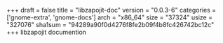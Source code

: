 +++
draft = false
title = "libzapojit-doc"
version = "0.0.3-6"
categories = ['gnome-extra', 'gnome-docs']
arch = "x86_64"
size = "37324"
usize = "327076"
sha1sum = "94289a90f0d4276f8fe2b09f4b8fc426742bc12c"
+++
libzapojit documention